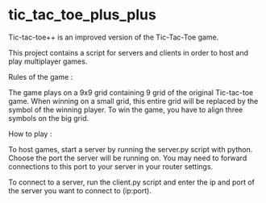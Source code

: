# tic_tac_toe_plus_plus

Tic-tac-toe++ is an improved version of the Tic-Tac-Toe game.

This project contains a script for servers and clients in order to host and play multiplayer games.

Rules of the game :

The game plays on a 9x9 grid containing 9 grid of the original Tic-tac-toe game.
When winning on a small grid, this entire grid will be replaced by the symbol of the winning player.
To win the game, you have to align three symbols on the big grid.


How to play :

To host games, start a server by running the server.py script with python. Choose the port the server will be running on. You may need to forward connections to this port to your server in your router settings.

To connect to a server, run the client.py script and enter the ip and port of the server you want to connect to (ip:port).
